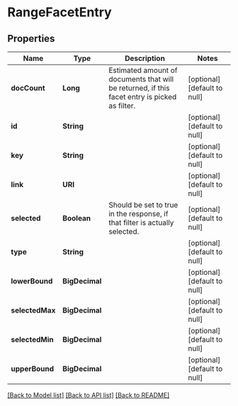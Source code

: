 # RangeFacetEntry
## Properties

| Name | Type | Description | Notes |
|------------ | ------------- | ------------- | -------------|
| **docCount** | **Long** | Estimated amount of documents that will be returned, if this facet entry is picked as filter. | [optional] [default to null] |
| **id** | **String** |  | [optional] [default to null] |
| **key** | **String** |  | [optional] [default to null] |
| **link** | **URI** |  | [optional] [default to null] |
| **selected** | **Boolean** | Should be set to true in the response, if that filter is actually selected. | [optional] [default to null] |
| **type** | **String** |  | [optional] [default to null] |
| **lowerBound** | **BigDecimal** |  | [optional] [default to null] |
| **selectedMax** | **BigDecimal** |  | [optional] [default to null] |
| **selectedMin** | **BigDecimal** |  | [optional] [default to null] |
| **upperBound** | **BigDecimal** |  | [optional] [default to null] |

[[Back to Model list]](../index.md#documentation-for-models) [[Back to API list]](../index.md#documentation-for-api-endpoints) [[Back to README]](../index.md)

